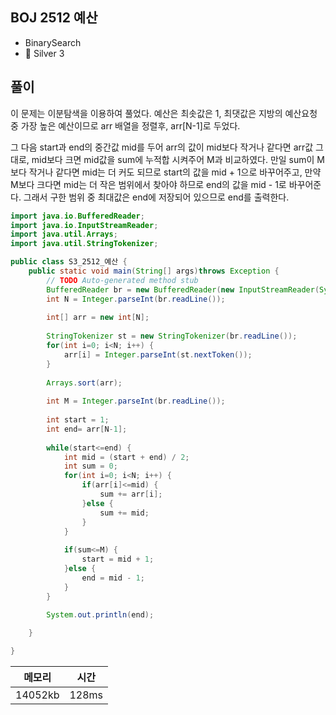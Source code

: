## BOJ 2512 예산 
- BinarySearch
- 🥈 Silver 3

## 풀이

이 문제는 이분탐색을 이용하여 풀었다. 예산은 최솟값은 1, 최댓값은 지방의 예산요청 중 가장 높은 예산이므로 arr 배열을 정렬후, arr[N-1]로 두었다. 

그 다음 start과 end의 중간값 mid를 두어 arr의 값이 mid보다 작거나 같다면 arr값 그대로, mid보다 크면 mid값을 sum에 누적합 시켜주어 M과 비교하였다. 만일 sum이 M보다 작거나 같다면 mid는 더 커도 되므로 start의 값을 mid + 1으로 바꾸어주고, 만약 M보다 크다면 mid는 더 작은 범위에서 찾아야 하므로 end의 값을 mid - 1로 바꾸어준다. 그래서 구한 범위 중 최대값은 end에 저장되어 있으므로 end를 출력한다.


~~~java
import java.io.BufferedReader;
import java.io.InputStreamReader;
import java.util.Arrays;
import java.util.StringTokenizer;

public class S3_2512_예산 {
	public static void main(String[] args)throws Exception {
		// TODO Auto-generated method stub
		BufferedReader br = new BufferedReader(new InputStreamReader(System.in));
		int N = Integer.parseInt(br.readLine());
		
		int[] arr = new int[N];
		
		StringTokenizer st = new StringTokenizer(br.readLine());
		for(int i=0; i<N; i++) {
			arr[i] = Integer.parseInt(st.nextToken());
		}
		
		Arrays.sort(arr);
		
		int M = Integer.parseInt(br.readLine());
		
		int start = 1;
		int end= arr[N-1];
		
		while(start<=end) {
			int mid = (start + end) / 2;
			int sum = 0;
			for(int i=0; i<N; i++) {
				if(arr[i]<=mid) {
					sum += arr[i];
				}else {
					sum += mid;
				}
			}
			
			if(sum<=M) {
				start = mid + 1;
			}else {
				end = mid - 1;
			}
		}
		
		System.out.println(end);

	}

}
~~~


|메모리 | 시간 |
|-----|-----|
|14052kb|128ms|